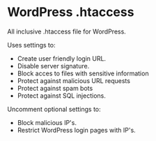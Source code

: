 WordPress .htaccess
===================

All inclusive .htaccess file for WordPress.

Uses settings to:
- Create user friendly login URL.
- Disable server signature.
- Block acces to files with sensitive information
- Protect against malicious URL requests
- Protect against spam bots
- Protect against SQL injections.

Uncomment optional settings to:
- Block malicious IP's.
- Restrict WordPress login pages with IP's.